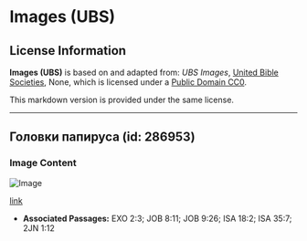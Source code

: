 # Images (UBS)

## License Information

**Images (UBS)** is based on and adapted from: _UBS Images_, [United Bible Societies](https://unitedbiblesocieties.org/), None, which is licensed under a [Public Domain CC0](https://creativecommons.org/public-domain/cc0/).

This markdown version is provided under the same license.



--------------------------------

## Головки папируса (id: 286953)

### Image Content

![Image](https://cdn.aquifer.bible/aquifer-content/resources/Media/WEB-0697_papyrus_heads.jpg)

[link](https://cdn.aquifer.bible/aquifer-content/resources/Media/WEB-0697_papyrus_heads.jpg)

* **Associated Passages:** EXO 2:3; JOB 8:11; JOB 9:26; ISA 18:2; ISA 35:7; 2JN 1:12

